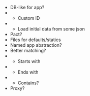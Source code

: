 - DB-like for app?
- - Custom ID
- - Load initial data from some json
- Pact?
- Files for defaults/statics
- Named app abstraction?
- Better matching?
- - Starts with
- - Ends with
- - Contains?
- Proxy?
